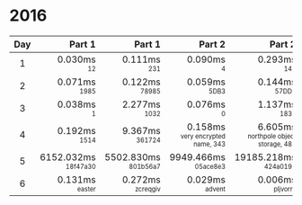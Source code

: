 # 2016

Day | Part 1 | Part 1 | Part 2 | Part 2
:---:|---:|---:|---:|---:
1 | 0.030ms <br/><sub><sup>12</sup></sub> | 0.111ms <br/><sub><sup>231</sup></sub> | 0.090ms <br/><sub><sup>4</sup></sub> | 0.293ms <br/><sub><sup>147</sup></sub> 
2 | 0.071ms <br/><sub><sup>1985</sup></sub> | 0.122ms <br/><sub><sup>78985</sup></sub> | 0.059ms <br/><sub><sup>5DB3</sup></sub> | 0.144ms <br/><sub><sup>57DD8</sup></sub> 
3 | 0.038ms <br/><sub><sup>1</sup></sub> | 2.277ms <br/><sub><sup>1032</sup></sub> | 0.076ms <br/><sub><sup>0</sup></sub> | 1.137ms <br/><sub><sup>1838</sup></sub> 
4 | 0.192ms <br/><sub><sup>1514</sup></sub> | 9.367ms <br/><sub><sup>361724</sup></sub> | 0.158ms <br/><sub><sup>very encrypted name, 343</sup></sub> | 6.605ms <br/><sub><sup>northpole object storage, 482</sup></sub> 
5 | 6152.032ms <br/><sub><sup>18f47a30</sup></sub> | 5502.830ms <br/><sub><sup>801b56a7</sup></sub> | 9949.466ms <br/><sub><sup>05ace8e3</sup></sub> | 19185.218ms <br/><sub><sup>424a0197</sup></sub> 
6 | 0.131ms <br/><sub><sup>easter</sup></sub> | 0.272ms <br/><sub><sup>zcreqgiv</sup></sub> | 0.029ms <br/><sub><sup>advent</sup></sub> | 0.006ms <br/><sub><sup>pljvorrk</sup></sub> 

